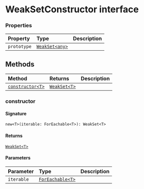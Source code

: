 # WeakSetConstructor interface










### Properties

| Property	   | Type	| Description|
|:-------------|:-------|:-----------|
|`prototype`      | [`WeakSet<any>`](weakset.md) |  |




## Methods

| Method	   |  Returns	| Description|
|:-------------|:-------|:-----------|
|[`constructor<T>`](#constructor<t>)      | [`WeakSet<T>`](weakset.md) |  |



### constructor<T>



#### Signature
`new<T>(iterable: ForEachable<T>): WeakSet<T>`

#### Returns
[`WeakSet<T>`](weakset.md)


#### Parameters


| Parameter	   | Type    | Description |
|:-------------|:---------------|:------------|
| `iterable`    | [`ForEachable<T>`](foreachable.md) |  |

